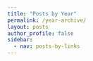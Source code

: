 ```yaml
---
title: "Posts by Year"
permalink: /year-archive/
layout: posts
author_profile: false
sidebar:
  - nav: posts-by-links
---
```

